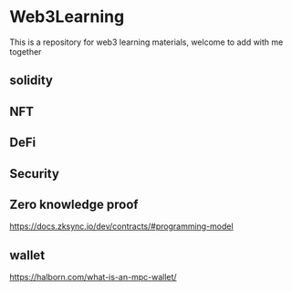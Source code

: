 # Web3Learning
This is a repository  for web3 learning materials, welcome to add with me together
## solidity

## NFT


## DeFi


## Security

## Zero knowledge proof
https://docs.zksync.io/dev/contracts/#programming-model

## wallet
https://halborn.com/what-is-an-mpc-wallet/



